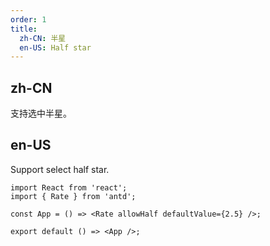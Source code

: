 ```yaml
---
order: 1
title:
  zh-CN: 半星
  en-US: Half star
---
```


## zh-CN

支持选中半星。

## en-US

Support select half star.

```tsx
import React from 'react';
import { Rate } from 'antd';

const App = () => <Rate allowHalf defaultValue={2.5} />;

export default () => <App />;
```
